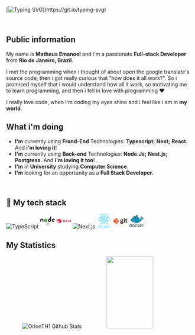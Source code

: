 <br>
<br>
<br>

[![Typing SVG](https://readme-typing-svg.herokuapp.com/?color=0290FF&size=35&center=true&vCenter=true&width=1000&lines=Hello+there+👋;)](https://git.io/typing-svg)

<br>


## Public information

My name is **Matheus Emanoel** and i'm a passionate **Full-stack Developer** from **Rio de Janeiro, Brazil**.

I met the programming when i thought of about open the google translate's source code, then i got really curious that "how does it all work?". So i promised myself that i would understand how all it work, so motivating me to learn programming, and then i fell in love with programming :heart:

I really love code, when i'm coding my eyes shine and i feel like i am in **my world**.


## What i'm doing
- **I'm** currently using **Frond-End** Technologies: **Typescript;** **Next;** **React.** And **i'm loving it**! <br>
- **I'm** currently using **Back-end** Technologies: **Node.Js;** **Nest.js;** **Postgress.** And **i'm loving it too**! .<br>
- **I'm** in **University** studying **Computer Science**. <br/>
- **I'm** looking for an opportunity as a **Full Stack Developer.** <br/>

<br>

## 🚀 My tech stack

<p align="left">
  <img src="https://cdn.jsdelivr.net/gh/devicons/devicon/icons/typescript/typescript-original.svg" alt="TypeScript" width="40" height="40"/>
  <img src="https://github.com/devicons/devicon/blob/v2.16.0/icons/nodejs/nodejs-original-wordmark.svg" alt="Node.js" width="40" height="40"/>
  <img src="https://raw.githubusercontent.com/devicons/devicon/refs/heads/master/icons/nestjs/nestjs-original-wordmark.svg" alt="Nest.js" width="40" height="40"/>
  <img src="https://cdn.jsdelivr.net/gh/devicons/devicon/icons/nextjs/nextjs-original.svg" alt="Next.js" width="40" height="40"/>
  <img src="https://github.com/devicons/devicon/blob/v2.16.0/icons/react/react-original-wordmark.svg" alt="React" width="40" height="40"/>
  <img src="https://github.com/devicons/devicon/blob/v2.16.0/icons/git/git-original-wordmark.svg" alt="Git" width="40" height="40"/>
  <img src="https://github.com/devicons/devicon/blob/v2.16.0/icons/docker/docker-original-wordmark.svg" alt="Docker" width="40" height="40"/>
  
</p>

## My Statistics
<div align="center">  
  <img width="49%" height="195px" src="https://github-readme-stats.vercel.app/api?username=OrionTH1&show_icons=true&count_private=true&hide_border=true&title_color=1498FF&icon_color=F7D746&text_color=c9d1d9&bg_color=0d1117" alt="OrionTH1 Github Stats" /> 

  <img width="50%" height="195px" src="https://github-readme-streak-stats.herokuapp.com?user=OrionTH1&hide_border=true&fire=F6D645&ring=0A93FF&background=0D1117&dates=C1C1C1&stroke=FFFFFF&currStreakNum=FFFFFF&sideNums=F6D645&currStreakLabel=FFFFFF&sideLabels=FFFFFF" aly="OrionTH1 Github Current Streak"/> 
</div>

<br>
